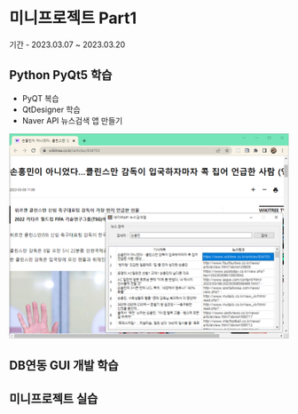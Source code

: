 # 미니프로젝트 Part1
기간 - 2023.03.07 ~ 2023.03.20

## Python PyQt5 학습
- PyQT 복습
- QtDesigner 학습
- Naver API 뉴스검색 앱 만들기

![네이버뉴스앱](https://raw.githubusercontent.com/hugoMGSung/miniprojects/main/images/naver_news2.png)

## DB연동 GUI 개발 학습

## 미니프로젝트 실습
